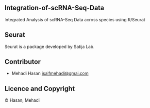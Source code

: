 ## Integration-of-scRNA-Seq-Data
Integrated Analysis of scRNA-Seq Data across species using R/Seurat
## Seurat 
Seurat is a package developed by Satija Lab.

## Contributor
- Mehadi Hasan <isaifmehadi@gmai.com>

## Licence and Copyright
© Hasan, Mehadi